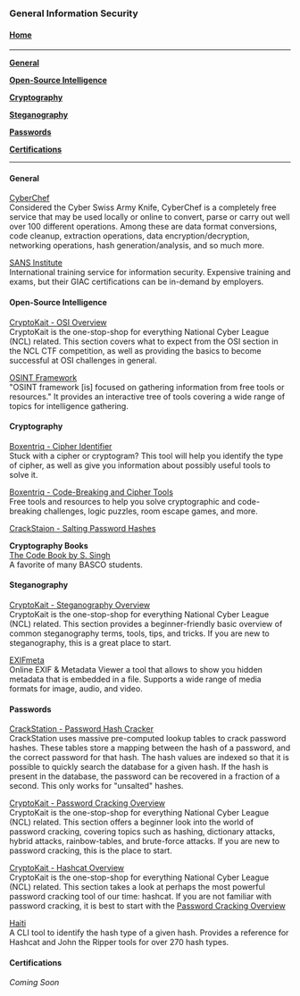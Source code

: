 ### General Information Security

#### [Home](README.md)
---
[**General**](#general)

[**Open-Source Intelligence**](#open-source-intelligence)

[**Cryptography**](#cryptography)

[**Steganography**](#steganography)

[**Passwords**](#passwords)

[**Certifications**](#certifications)

---

#### General
[CyberChef](https://gchq.github.io/CyberChef/)<br>
Considered the Cyber Swiss Army Knife, CyberChef is a completely free service that may be used locally or online to convert, parse or carry out well over 100 different operations. Among these are data format conversions, code cleanup, extraction operations, data encryption/decryption, networking operations, hash generation/analysis, and so much more.

[SANS Institute](sans.org)</br>
International training service for information security. Expensive training and exams, but their GIAC certifications can be in-demand by employers.

#### Open-Source Intelligence
[CryptoKait - OSI Overview](https://cryptokait.com/2020/02/10/open-source-intelligence-for-the-national-cyber-league-games/)<br>
CryptoKait is the one-stop-shop for everything National Cyber League (NCL) related. This section covers what to expect from the OSI section in the NCL CTF competition, as well as providing the basics to become successful at OSI challenges in general.

[OSINT Framework](https://osintframework.com/)  
"OSINT framework [is] focused on gathering information from free tools or resources." It provides an interactive tree of tools covering a wide range of topics for intelligence gathering.

#### Cryptography
[Boxentriq - Cipher Identifier](https://www.boxentriq.com/code-breaking/cipher-identifier)<br>
Stuck with a cipher or cryptogram? This tool will help you identify the type of cipher, as well as give you information about possibly useful tools to solve it.

[Boxentriq - Code-Breaking and Cipher Tools](https://www.boxentriq.com/code-breaking)<br>
Free tools and resources to help you solve cryptographic and code-breaking challenges, logic puzzles, room escape games, and more.

[CrackStaion - Salting Password Hashes](https://crackstation.net/hashing-security.htm)</br>


**Cryptography Books**</br>
[The Code Book by S. Singh](https://www.amazon.com/Code-Book-Science-Secrecy-Cryptography/dp/0385495323)   
A favorite of many BASCO students.

#### Steganography
[CryptoKait - Steganography Overview](https://cryptokait.com/2020/03/02/hiding-in-plain-sight-steganography-tricks-and-tips/)<br>
CryptoKait is the one-stop-shop for everything National Cyber League (NCL) related. This section provides a beginner-friendly basic overview of common steganography terms, tools, tips, and tricks. If you are new to steganography, this is a great place to start.

[EXIFmeta](https://exifmeta.com/)</br>
Online EXIF & Metadata Viewer a tool that allows to show you hidden metadata that is embedded in a file. Supports a wide range of media formats for image, audio, and video.

#### Passwords
[CrackStation - Password Hash Cracker](https://crackstation.net/)<br>
CrackStation uses massive pre-computed lookup tables to crack password hashes. These tables store a mapping between the hash of a password, and the correct password for that hash. The hash values are indexed so that it is possible to quickly search the database for a given hash. If the hash is present in the database, the password can be recovered in a fraction of a second. This only works for "unsalted" hashes.

[CryptoKait - Password Cracking Overview](https://cryptokait.com/2019/09/24/everything-you-need-to-know-about-password-cracking-for-the-national-cyber-league-games/)<br>
CryptoKait is the one-stop-shop for everything National Cyber League (NCL) related. This section offers a beginner look into the world of password cracking, covering topics such as hashing, dictionary attacks, hybrid attacks, rainbow-tables, and brute-force attacks. If you are new to password cracking, this is the place to start.

[CryptoKait - Hashcat Overview](https://cryptokait.com/2020/02/24/password-cracking-with-hashcat/)<br>
CryptoKait is the one-stop-shop for everything National Cyber League (NCL) related. This section takes a look at perhaps the most powerful password cracking tool of our time: hashcat. If you are not familiar with password cracking, it is best to start with the [Password Cracking Overview](https://cryptokait.com/2019/09/24/everything-you-need-to-know-about-password-cracking-for-the-national-cyber-league-games/)

[Haiti](https://github.com/Orange-Cyberdefense/haiti)  
A CLI tool to identify the hash type of a given hash. Provides a reference for Hashcat and John the Ripper tools for over 270 hash types.


#### Certifications
*Coming Soon*
